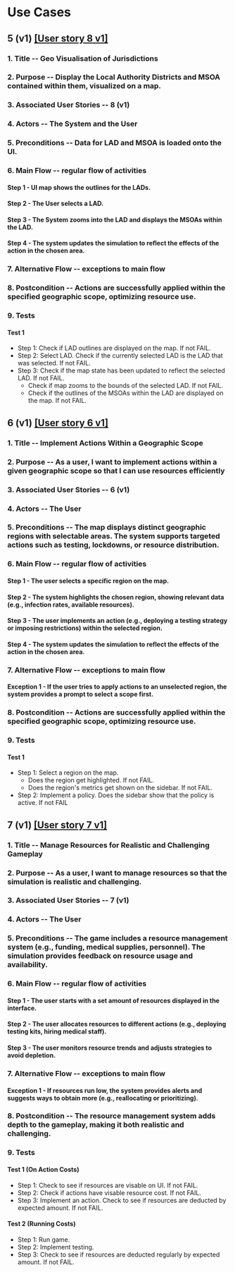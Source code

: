 
# Use Cases
## 5 (v1) [[User story 8 v1]](user_stories.md)

### 1. Title -- Geo Visualisation of Jurisdictions

  ### 2. Purpose -- Display the Local Authority Districts and MSOA contained within them, visualized on a map.

### 3. Associated User Stories -- 8 (v1)

### 4. Actors -- The System and the User

### 5. Preconditions -- Data for LAD and MSOA is loaded onto the UI. 

### 6. Main Flow -- regular flow of activities

#### Step 1 -  UI map shows the outlines for the LADs.

#### Step 2 - The User selects a LAD.

#### Step 3 - The System zooms into the LAD and displays the MSOAs within the LAD.

#### Step 4 - The system updates the simulation to reflect the effects of the action in the chosen area. 

### 7. Alternative Flow -- exceptions to main flow

### 8. Postcondition -- Actions are successfully applied within the specified geographic scope, optimizing resource use. 

### 9. Tests

#### Test 1
- Step 1: Check if LAD outlines are displayed on the map. If not FAIL.
- Step 2: Select LAD. Check if the currently selected LAD is the LAD that was selected. If not FAIL.
- Step 3: Check if the map state has been updated to reflect the selected LAD. If not FAIL.
  - Check if map zooms to the bounds of the selected LAD. If not FAIL.
  - Check if the outlines of the MSOAs within the LAD are displayed on the map. If not FAIL. 



## 6 (v1) [[User story 6 v1]](user_stories.md)

### 1. Title -- Implement Actions Within a Geographic Scope

### 2. Purpose -- As a user, I want to implement actions within a given geographic scope so that I can use resources efficiently

### 3. Associated User Stories -- 6 (v1)

### 4. Actors -- The User

### 5. Preconditions -- The map displays distinct geographic regions with selectable areas. The system supports targeted actions such as testing, lockdowns, or resource distribution. 

### 6. Main Flow -- regular flow of activities

#### Step 1 - The user selects a specific region on the map. 

#### Step 2 - The system highlights the chosen region, showing relevant data (e.g., infection rates, available resources). 

#### Step 3 - The user implements an action (e.g., deploying a testing strategy or imposing restrictions) within the selected region.

#### Step 4 - The system updates the simulation to reflect the effects of the action in the chosen area. 

### 7. Alternative Flow -- exceptions to main flow

#### Exception 1 - If the user tries to apply actions to an unselected region, the system provides a prompt to select a scope first. 

### 8. Postcondition -- Actions are successfully applied within the specified geographic scope, optimizing resource use.

### 9. Tests

#### Test 1
- Step 1: Select a region on the map.
  - Does the region get highlighted. If not FAIL.
  - Does the region's metrics get shown on the sidebar. If not FAIL.
- Step 2: Implement a policy. Does the sidebar show that the policy is active. If not FAIL



## 7 (v1) [[User story 7 v1]](user_stories.md)

### 1. Title -- Manage Resources for Realistic and Challenging Gameplay 

### 2. Purpose -- As a user, I want to manage resources so that the simulation is realistic and challenging. 

### 3. Associated User Stories -- 7 (v1)

### 4. Actors -- The User

### 5. Preconditions -- The game includes a resource management system (e.g., funding, medical supplies, personnel). The simulation provides feedback on resource usage and availability. 

### 6. Main Flow -- regular flow of activities

#### Step 1 - The user starts with a set amount of resources displayed in the interface.  

#### Step 2 - The user allocates resources to different actions (e.g., deploying testing kits, hiring medical staff). 

#### Step 3 - The user monitors resource trends and adjusts strategies to avoid depletion. 

### 7. Alternative Flow -- exceptions to main flow

#### Exception 1 - If resources run low, the system provides alerts and suggests ways to obtain more (e.g., reallocating or prioritizing). 

### 8. Postcondition -- The resource management system adds depth to the gameplay, making it both realistic and challenging. 

### 9. Tests

#### Test 1 (On Action Costs)
- Step 1: Check to see if resources are visable on UI. If not FAIL.
- Step 2: Check if actions have visable resource cost. If not FAIL.
- Step 3: Implement an action. Check to see if resources are deducted by expected amount. If not FAIL.

#### Test 2 (Running Costs)
- Step 1: Run game.
- Step 2: Implement testing.
- Step 3: Check to see if resources are deducted regularly by expected amount. If not FAIL.
  

